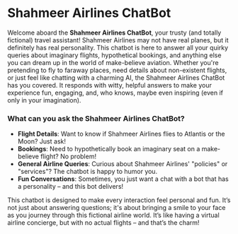 # Shahmeer Airlines ChatBot

Welcome aboard the **Shahmeer Airlines ChatBot**, your trusty (and totally fictional) travel assistant! Shahmeer Airlines may not have real planes, but it definitely has real personality. This chatbot is here to answer all your quirky queries about imaginary flights, hypothetical bookings, and anything else you can dream up in the world of make-believe aviation.
Whether you're pretending to fly to faraway places, need details about non-existent flights, or just feel like chatting with a charming AI, the Shahmeer Airlines ChatBot has you covered. It responds with witty, helpful answers to make your experience fun, engaging, and, who knows, maybe even inspiring (even if only in your imagination).

### What can you ask the Shahmeer Airlines ChatBot?

- **Flight Details**: Want to know if Shahmeer Airlines flies to Atlantis or the Moon? Just ask!
- **Bookings**: Need to hypothetically book an imaginary seat on a make-believe flight? No problem!
- **General Airline Queries**: Curious about Shahmeer Airlines' "policies" or "services"? The chatbot is happy to humor you.
- **Fun Conversations**: Sometimes, you just want a chat with a bot that has a personality – and this bot delivers!

This chatbot is designed to make every interaction feel personal and fun. It’s not just about answering questions; it's about bringing a smile to your face as you journey through this fictional airline world. It’s like having a virtual airline concierge, but with no actual flights – and that’s the charm!
